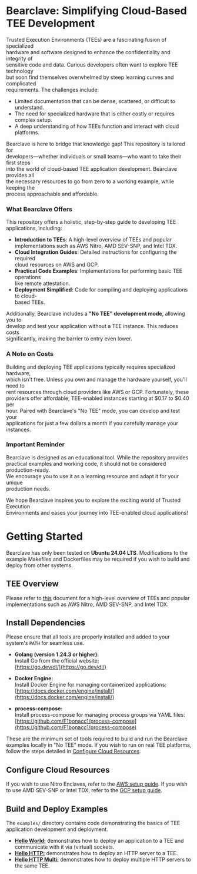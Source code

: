 # Bearclave: Simplifying Cloud-Based TEE Development
Trusted Execution Environments (TEEs) are a fascinating fusion of specialized  
hardware and software designed to enhance the confidentiality and integrity of  
sensitive code and data. Curious developers often want to explore TEE technology  
but soon find themselves overwhelmed by steep learning curves and complicated  
requirements. The challenges include:

- Limited documentation that can be dense, scattered, or difficult to understand.
- The need for specialized hardware that is either costly or requires complex setup.
- A deep understanding of how TEEs function and interact with cloud platforms.

Bearclave is here to bridge that knowledge gap! This repository is tailored for  
developers—whether individuals or small teams—who want to take their first steps  
into the world of cloud-based TEE application development. Bearclave provides all  
the necessary resources to go from zero to a working example, while keeping the  
process approachable and affordable.

### What Bearclave Offers
This repository offers a holistic, step-by-step guide to developing TEE  
applications, including:

- **Introduction to TEEs**: A high-level overview of TEEs and popular  
  implementations such as AWS Nitro, AMD SEV-SNP, and Intel TDX.
- **Cloud Integration Guides**: Detailed instructions for configuring the required  
  cloud resources on AWS and GCP.
- **Practical Code Examples**: Implementations for performing basic TEE operations  
  like remote attestation.
- **Deployment Simplified**: Code for compiling and deploying applications to cloud-  
  based TEEs.

Additionally, Bearclave includes a **"No TEE" development mode**, allowing you to  
develop and test your application without a TEE instance. This reduces costs  
significantly, making the barrier to entry even lower.

### A Note on Costs
Building and deploying TEE applications typically requires specialized hardware,  
which isn't free. Unless you own and manage the hardware yourself, you'll need to  
rent resources through cloud providers like AWS or GCP. Fortunately, these  
providers offer affordable, TEE-enabled instances starting at $0.17 to $0.40 per  
hour. Paired with Bearclave's "No TEE" mode, you can develop and test your  
applications for just a few dollars a month if you carefully manage your instances.

### Important Reminder

Bearclave is designed as an educational tool. While the repository provides  
practical examples and working code, it should not be considered production-ready.  
We encourage you to use it as a learning resource and adapt it for your unique  
production needs.

We hope Bearclave inspires you to explore the exciting world of Trusted Execution  
Environments and eases your journey into TEE-enabled cloud applications!

# Getting Started
Bearclave has only been tested on **Ubuntu 24.04 LTS**. Modifications to the
example Makefiles and Dockerfiles may be required if you wish to build and
deploy from other systems.

## TEE Overview
Please refer to [this](docs/TEE.md) document for a high-level overview of TEEs
and popular implementations such as AWS Nitro, AMD SEV-SNP, and Intel TDX.

## Install Dependencies
Please ensure that all tools are properly installed and added to your system's
`PATH` for seamless use.

- **Golang (version 1.24.3 or higher):**  
  Install Go from the official website:  
  [https://go.dev/dl/](https://go.dev/dl/)

- **Docker Engine:**  
  Install Docker Engine for managing containerized applications:  
  [https://docs.docker.com/engine/install/](https://docs.docker.com/engine/install/)

- **process-compose:**  
  Install process-compose for managing process groups via YAML files:  
  [https://github.com/F1bonacc1/process-compose](https://github.com/F1bonacc1/process-compose)

These are the minimum set of tools required to build and run the Bearclave
examples locally in "No TEE" mode. If you wish to run on real TEE platforms,
follow the steps detailed in [Configure Cloud Resources](#configure-cloud-resources).

## Configure Cloud Resources
If you wish to use Nitro Enclaves, refer to the [AWS setup guide](docs/AWS.md).
If you wish to use AMD SEV-SNP or Intel TDX, refer to the 
[GCP setup guide](docs/GCP.md).

## Build and Deploy Examples
The `examples/` directory contains code demonstrating the basics of TEE
application development and deployment.

- [**Hello World:**](examples/hello-world/README.md) demonstrates how to deploy
an application to a TEE and communicate with it via (virtual) sockets.
- [**Hello HTTP:**](examples/hello-http/README.md) demonstrates how to deploy an 
HTTP server to a TEE.
- [**Hello HTTP Multi:**](examples/hello-http-multi/README.md) demonstrates how
to deploy multiple HTTP servers to the same TEE.
